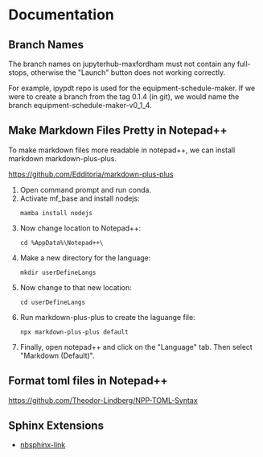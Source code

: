 # Documentation

## Branch Names

The branch names on jupyterhub-maxfordham must not contain any full-stops, otherwise the "Launch" button does not working correctly.

For example, ipypdt repo is used for the equipment-schedule-maker. If we were to create a branch from the tag 0.1.4 (in git), we would
name the branch equipment-schedule-maker-v0_1_4.

## Make Markdown Files Pretty in Notepad++

To make markdown files more readable in notepad++, we can install markdown markdown-plus-plus.

https://github.com/Edditoria/markdown-plus-plus

1. Open command prompt and run conda.
2. Activate mf_base and install nodejs:
	```
	mamba install nodejs
	```
3. Now change location to Notepad++:
	```
	cd %AppData%\Notepad++\
	```
4. Make a new directory for the language:
	```
	mkdir userDefineLangs
	```
5. Now change to that new location:
	```
	cd userDefineLangs
	```
6. Run markdown-plus-plus to create the laguange file:
	```
	npx markdown-plus-plus default
	```
7. Finally, open notepad++ and click on the "Language" tab. Then select "Markdown (Default)". 

## Format toml files in Notepad++

https://github.com/Theodor-Lindberg/NPP-TOML-Syntax


## Sphinx Extensions

- [nbsphinx-link](https://nbsphinx-link.readthedocs.io/_/downloads/en/stable/pdf/)
